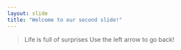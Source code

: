 ```yaml
---
layout: slide
title: "Welcome to our second slide!"
---
```

>Life is full of surprises
Use the left arrow to go back!
